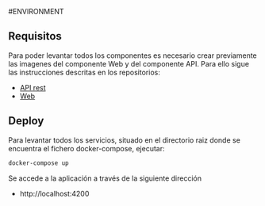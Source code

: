 #ENVIRONMENT

## Requisitos
Para poder levantar todos los componentes es necesario crear previamente las imagenes del componente Web y del componente API. Para ello sigue las
instrucciones descritas en los repositorios:

* [API rest](https://github.com/cristian-olmos/searcher-api)
* [Web](https://github.com/cristian-olmos/searcher-app/) 

## Deploy
Para levantar todos los servicios, situado en el directorio raiz donde se encuentra el fichero docker-compose, ejecutar:

```bash
docker-compose up
```

Se accede a la aplicación a través de la siguiente dirección

 - http://localhost:4200
